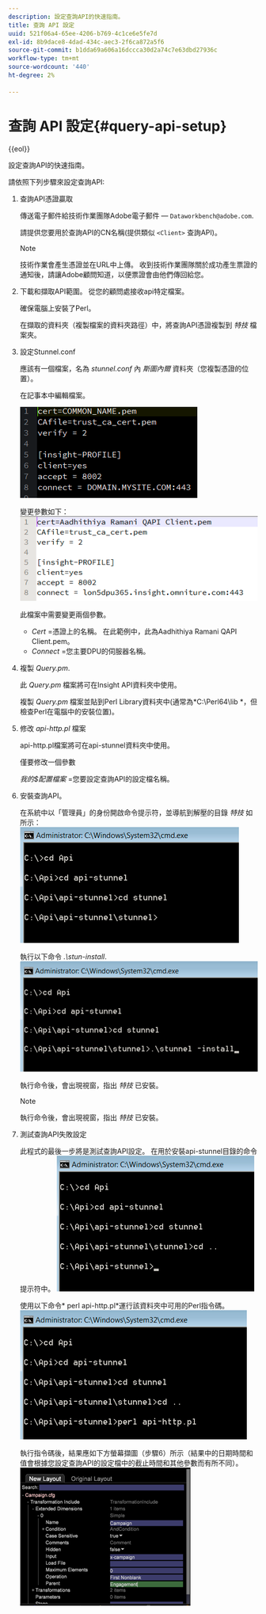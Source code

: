 ```yaml
---
description: 設定查詢API的快速指南。
title: 查詢 API 設定
uuid: 521f06a4-65ee-4206-b769-4c1ce6e5fe7d
exl-id: 8b9dace8-4dad-434c-aec3-2f6ca872a5f6
source-git-commit: b1dda69a606a16dccca30d2a74c7e63dbd27936c
workflow-type: tm+mt
source-wordcount: '440'
ht-degree: 2%

---
```


# 查詢 API 設定{#query-api-setup}

{{eol}}

設定查詢API的快速指南。

請依照下列步驟來設定查詢API:

1. 查詢API憑證贏取

   傳送電子郵件給技術作業團隊Adobe電子郵件 —  `Dataworkbench@adobe.com`.

   請提供您要用於查詢API的CN名稱(提供類似 `<Client>` 查詢API)。

   >[!NOTE]
   >
   >技術作業會產生憑證並在URL中上傳。 收到技術作業團隊關於成功產生票證的通知後，請讓Adobe顧問知道，以便票證會由他們傳回給您。

1. 下載和擷取API範圍。 從您的顧問處接收api特定檔案。

   確保電腦上安裝了Perl。

   在擷取的資料夾（複製檔案的資料夾路徑）中，將查詢API憑證複製到 *特技* 檔案夾。

1. 設定Stunnel.conf

   應該有一個檔案，名為 *stunnel.conf* 內 *斯圖內爾* 資料夾（您複製憑證的位置）。

   在記事本中編輯檔案。

   ![](assets/dwb_impl_API1.png)

   變更參數如下： ![](assets/dwb_impl_API2.png)

   此檔案中需要變更兩個參數。

   * *Cert* =憑證上的名稱。 在此範例中，此為Aadhithiya Ramani QAPI Client.pem。
   * *Connect* =您主要DPU的伺服器名稱。

1. 複製 *Query.pm*.

   此 *Query.pm* 檔案將可在Insight API資料夾中使用。

   複製 *Query.pm* 檔案並貼到Perl Library資料夾中(通常為*C:\Perl64\lib *，但檢查Perl在電腦中的安裝位置)。

1. 修改 *api-http.pl* 檔案

   api-http.pl檔案將可在api-stunnel資料夾中使用。

   僅要修改一個參數

   *我的$配置檔案* =您要設定查詢API的設定檔名稱。

1. 安裝查詢API。

   在系統中以「管理員」的身份開啟命令提示符，並導航到解壓的目錄 *特技* 如所示： ![](assets/dwb_impl_API3.png)

   執行以下命令 *.\stun-install*. ![](assets/dwb_impl_API4.png)

   執行命令後，會出現視窗，指出 *特技* 已安裝。

   >[!NOTE]
   >
   >執行命令後，會出現視窗，指出 *特技* 已安裝。

1. 測試查詢API失敗設定

   此程式的最後一步將是測試查詢API設定。 在用於安裝api-stunnel目錄的命令提示符中。 ![](assets/dwb_impl_API5.png)

   使用以下命令* perl api-http.pl*運行該資料夾中可用的Perl指令碼。 ![](assets/dwb_impl_API6.png)

   執行指令碼後，結果應如下方螢幕擷圖（步驟6）所示（結果中的日期時間和值會根據您設定查詢API的設定檔中的截止時間和其他參數而有所不同）。 ![](assets/dwb_impl_API7.png)
